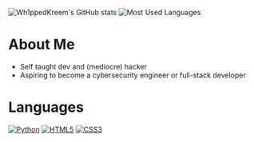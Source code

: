 ![Wh1ppedKreem's GitHub stats](https://github-readme-stats.vercel.app/api?username=Wh1ppedKreem&show_icons=true&hide_border=true&theme=transparent)
![Most Used Languages](https://github-readme-stats.vercel.app/api/top-langs/?username=Wh1ppedKreem&layout=compact)
# About Me
- Self taught dev and (mediocre) hacker
- Aspiring to become a cybersecurity engineer or full-stack developer

# Languages
[![Python](https://shields.io/badge/Python-FFD343?logo=python&logoColor=blue&style=for-the-badge)](https://python.org/)
[![HTML5](https://shields.io/badge/HTML-D84924?logo=html5&logoColor=white&style=for-the-badge)](https://html.spec.whatwg.org/multipage/)
[![CSS3](https://shields.io/badge/CSS-2449D8?logo=css3&logoColor=white&style=for-the-badge)](https://www.w3.org/TR/CSS/#css)

<!--
**Wh1ppedKreem/Wh1ppedKreem** is a ✨ _special_ ✨ repository because its `README.md` (this file) appears on your GitHub profile.

